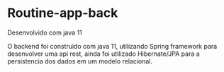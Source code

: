# Routine-app-back
Desenvolvido com java 11 

O backend foi construido com java 11, utilizando Spring framework para desenvolver uma api rest, 
ainda foi utilizado Hibernate/JPA para a persistencia dos dados em um modelo relacional.
